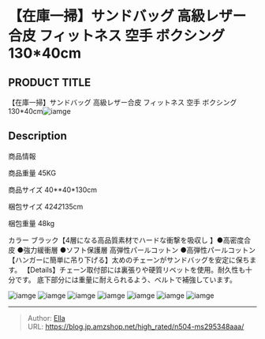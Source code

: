# 【在庫一掃】サンドバッグ 高級レザー合皮 フィットネス 空手 ボクシング 130*40cm


## PRODUCT TITLE 

【在庫一掃】サンドバッグ 高級レザー合皮 フィットネス 空手 ボクシング 130*40cm![iamge](https://b2bfiles1.gigab2b.cn/image/wkseller/1157/20220926_99104c0dabea5dd72e4d32f14be0fb66.jpg)

## Description

商品情報




商品重量
45KG


商品サイズ
40**40*130cm


梱包サイズ
42*42*135cm


梱包重量
48kg


カラー
ブラック【4層になる高品質素材でハードな衝撃を吸収し 】●高密度合皮     ●強力緩衝層    ●ソフト保護層   高弾性パールコットン ●高弾性パールコットン
【ハンガーに簡単に吊り下げる】太めのチェーンがサンドバッグを安定に保ちます。
【Details】チェーン取付部には裏張りや硬質リベットを使用。耐久性も十分です。 底下部分には重量に耐えられるよう、ベルトで補強しています。







![iamge](https://b2bfiles1.gigab2b.cn/image/wkseller/1157/20220926_f873fb6522830ff967343a3e23015cce.jpg)
![iamge](https://b2bfiles1.gigab2b.cn/image/wkseller/1157/20220926_c4166ad4be1765609613c89e977acbc7.jpg)
![iamge](https://b2bfiles1.gigab2b.cn/image/wkseller/1157/20220926_e2d887c1e2f969db4e50e82bd14c2fc0.jpg)
![iamge](https://b2bfiles1.gigab2b.cn/image/wkseller/1157/20220926_9b975c2c5b23994f25b1f51777de6554.jpg)
![iamge](https://b2bfiles1.gigab2b.cn/image/wkseller/1157/20220926_0e50692f95124fbc985192a93214092e.jpg)
![iamge](https://b2bfiles1.gigab2b.cn/image/wkseller/1157/20220926_6f387b382308e0a6a4bc99b5de271e93.jpg)
![iamge](https://b2bfiles1.gigab2b.cn/image/wkseller/1157/20220926_8409d52c4209bfe65feae7483ad594b4.jpg)


---

> Author: [Ella](https://blog.jp.amzshop.net/)  
> URL: https://blog.jp.amzshop.net/high_rated/n504-ms295348aaa/  

